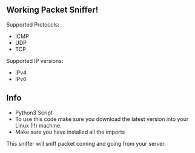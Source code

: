## Working Packet Sniffer!

Supported Protocols:
  - ICMP
  - UDP
  - TCP
    
Supported IP versions:
  - IPv4
  - IPv6
  
## Info
- Python3 Script
- To use this code make sure you download the latest version into your Linux (!!) machine.
- Make sure you have installed all the imports

This sniffer will sniff packet coming and going from your server.
